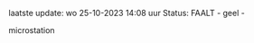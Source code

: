 laatste update: 
wo 25-10-2023 14:08   uur 
Status: FAALT - geel - 
<div class="service Y">microstation</div>